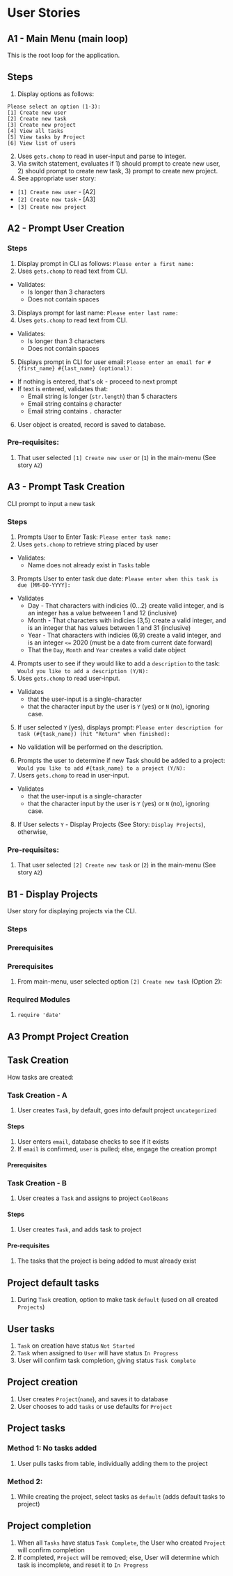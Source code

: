 # User Stories 

## A1 - Main Menu (main loop)
This is the root loop for the application. 
## Steps 
1. Display options as follows: 
  ```
  Please select an option (1-3): 
  [1] Create new user 
  [2] Create new task 
  [3] Create new project  
  [4] View all tasks 
  [5] View tasks by Project
  [6] View list of users 
  ```
2. Uses `gets.chomp` to read in user-input and parse to integer. 
3. Via switch statement, evaluates if 1) should prompt to create new user, 2) should prompt to create new task, 3) prompt to create new project. 
4. See appropriate user story: 
  * `[1] Create new user` - [A2]
  * `[2] Create new task` - [A3]
  * `[3] Create new project`  

## A2 - Prompt User Creation 
### Steps 
1. Display prompt in CLI as follows: `Please enter a first name:`
2. Uses `gets.chomp` to read text from CLI. 
  * Validates: 
    * Is longer than 3 characters 
    * Does not contain spaces 
3. Displays prompt for last name: `Please enter last name:` 
4. Uses `gets.chomp` to read text from CLI. 
  * Validates: 
    * Is longer than 3 characters 
    * Does not contain spaces 
5. Displays prompt in CLI for user email: `Please enter an email for #{first_name} #{last_name} (optional):` 
  * If nothing is entered, that's ok - proceed to next prompt 
  * If text is entered, validates that: 
    * Email string is longer (`str.length`) than 5 characters 
    * Email string contains `@` character 
    * Email string contains `.` character
6. User object is created, record is saved to database. 
### Pre-requisites:
1. That user selected `[1] Create new user` or (`1`) in the main-menu (See story `A2`)




## A3 - Prompt Task Creation 
CLI prompt to input a new task 
### Steps 
1. Prompts User to Enter Task: `Please enter task name: ` 
2. Uses `gets.chomp` to retrieve string placed by user 
  * Validates: 
    * Name does not already exist in `Tasks` table 
3. Prompts User to enter task due date: `Please enter when this task is due [MM-DD-YYYY]:` 
  * Validates
    * Day - That characters with indicies (0...2) create valid integer, and is an integer has a value betweeen 1 and 12 (inclusive)
    * Month - That characters with indicies (3,5) create a valid integer, and is an integer that has values between 1 and 31 (inclusive)
    * Year - That characters with indicies (6,9) create a valid integer, and is an integer `<=` 2020 (must be a date from current date forward)
    * That the `Day`, `Month` and `Year` creates a valid date object  
4. Prompts user to see if they would like to add a `description` to the task: `Would you like to add a description (Y/N):` 
5. Uses `gets.chomp` to read user-input. 
  * Validates 
    * that the user-input is a single-character 
    * that the character input by the user is `Y` (yes) or `N` (no), ignoring case. 
5. If user selected `Y` (yes), displays prompt: `Please enter description for task (#{task_name}) (hit "Return" when finished):` 
  * No validation will be performed on the description. 
6. Prompts the user to determine if new Task should be added to a project: `Would you like to add #{task_name} to a project (Y/N):` 
7. Users `gets.chomp` to read in user-input. 
  * Validates 
    * that the user-input is a single-character 
    * that the character input by the user is `Y` (yes) or `N` (no), ignoring case. 
8. If User selects `Y` - Display Projects (See Story: `Display Projects`), otherwise, 
### Pre-requisites:
1. That user selected `[2] Create new task` or (`2`) in the main-menu (See story `A2`)



## B1 - Display Projects 
User story for displaying projects via the CLI. 
### Steps
### Prerequisites 

### Prerequisites
1. From main-menu, user selected option `[2] Create new task` (Option 2): 
### Required Modules
1. `require 'date'` 


## A3 Prompt Project Creation 





















## Task Creation 
How tasks are created: 
### Task Creation - A 
1. User creates `Task`, by default, goes into default project `uncategorized` 
#### Steps 
1. User enters `email`, database checks to see if it exists
2. If `email` is confirmed, `user` is pulled; else, engage the creation prompt
#### Prerequisites 

### Task Creation - B 
1. User creates a `Task` and assigns to project `CoolBeans` 
#### Steps 
1. User creates `Task`, and adds task to project 
#### Pre-requisites 
1. The tasks that the project is being added to must already exist 





## Project default tasks
1. During `Task` creation, option to make task `default` (used on all created `Projects`)

## User tasks
1. `Task` on creation have status `Not Started`
2. `Task` when assigned to `User` will have status `In Progress`
3. User will confirm task completion, giving status `Task Complete`


## Project creation

1. User creates `Project`(`name`), and saves it to database
2. User chooses to add `tasks` or use defaults for `Project`

## Project tasks

### Method 1: No tasks added

1. User pulls tasks from table, individually adding them to the project

### Method 2: 

1. While creating the project, select tasks as `default` (adds default tasks to project)

## Project completion
1. When all `Tasks` have status `Task Complete`, the User who created `Project` will confirm completion
2. If completed, `Project` will be removed; else, User will determine which task is incomplete, and reset it to `In Progress`